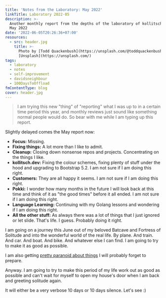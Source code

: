 ```yaml
---
title: 'Notes from the Laboratory: May 2022'
linkTitle: Laboratory 2022-05
description: >-
  Another monthly report from the depths of the laboratory of kollitsch.den -
  May 2022
date: '2022-06-05T20:26:36+07:00'
resources:
  - src: header.jpg
    title: >-
      Photo by [Todd Quackenbush](https://unsplash.com/@toddquackenbush) via
      [Unsplash](https://unsplash.com/)
tags:
  - laboratory
  - notes
  - self-improvement
  - davidsneighbour
  - 100DaysToOffload
fmContentType: blog
cover: header.jpg
---
```


> I am trying this new "thing" of "reporting" what I was up to in a certain time period this year, and monthly reviews just sound like something normal people would do. So bear with me while I am typing up this report.

Slightly delayed comes the May report now:

- **Focus:** Missing.
- **Fixing things:** A lot more than I like to admit.
- **Cleanup:** Closing down nonsense repos and projects. Concentrating on the things I like.
- **kollitsch.dev:** Fixing the colour schemes, fixing plenty of stuff under the hood and upgrading to Bootstrap 5.2. I am not sure if I am doing this right.
- **Customers:** They are all happy it seems. I am not sure if I am doing this right.
- **Pokki:** I wonder how many months in the future I will look back at this time and think of it as "the good times" before it all ended. I am not sure if I am doing this right.
- **Language Learning:** Continuing with my Golang lessons and wondering if I am doing this right.
- **All the other stuff:** As always there was a lot of things that I just ignored or let slide. That's life. I guess. Probably doing it right.

I am going on a journey this June out of my beloved Batcave and Fortress of Solitude and into the wonderful world of the real life. By plane. And train. And car. And boat. And bike. And whatever else I can find. I am going to try to make it as good as possible.

I am also getting [pretty paranoid about things](https://twitter.com/davidsneighbour/status/1532735975914237954) I will probably forget to prepare.

Anyway. I am going to try to make this period of my life work out as good as possible and can't wait for myself to open my house's door when I am back and greeting solitude again.

It will either be a very verbose 10 days or 10 days silence. Let's see :)
